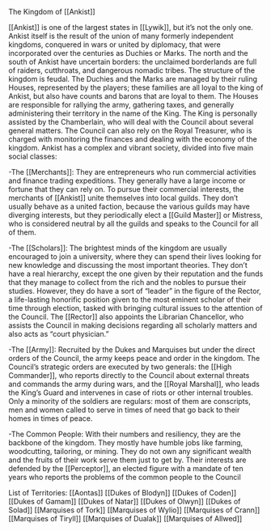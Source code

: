 The Kingdom of [[Ankist]]  

[[Ankist]] is one of the largest states in [[Lywik]], but it’s not the only one. Ankist itself is the result of the union of many formerly independent kingdoms, conquered in wars or united by diplomacy, that were incorporated over the centuries as Duchies or Marks. The north and the south of Ankist have uncertain borders: the unclaimed borderlands are full of raiders, cutthroats, and dangerous nomadic tribes. The structure of the kingdom is feudal. The Duchies and the Marks are managed by their ruling Houses, represented by the players; these families are all loyal to the king of Ankist, but also have counts and barons that are loyal to them. The Houses are responsible for rallying the army, gathering taxes, and generally administering their territory in the name of the King. The King is personally assisted by the Chamberlain, who will deal with the Council about several general matters. The Council can also rely on the Royal Treasurer, who is charged with monitoring the finances and dealing with the economy of the kingdom. Ankist has a complex and vibrant society, divided into five main social classes:  

-The [[Merchants]]: They are entrepreneurs who run commercial activities and finance trading expeditions. They generally have a large income or fortune that they can rely on. To pursue their commercial interests, the merchants of [[Ankist]] unite themselves into local guilds. They don’t usually behave as a united faction, because the various guilds may have diverging interests, but they periodically elect a [[Guild Master]] or Mistress, who is considered neutral by all the guilds and speaks to the Council for all of them.

-The [[Scholars]]: The brightest minds of the kingdom are usually encouraged to join a university, where they can spend their lives looking for new knowledge and discussing the most important theories. They don’t have a real hierarchy, except the one given by their reputation and the funds that they manage to collect from the rich and the nobles to pursue their studies. However, they do have a sort of “leader” in the figure of the Rector, a life-lasting honorific position given to the most eminent scholar of their time through election, tasked with bringing cultural issues to the attention of the Council. The [[Rector]] also appoints the Librarian Chancellor, who assists the Council in making decisions regarding all scholarly matters and also acts as “court physician.”

-The [[Army]]: Recruited by the Dukes and Marquises but under the direct orders of the Council, the army keeps peace and order in the kingdom. The Council’s strategic orders are executed by two generals: the [[High Commander]], who reports directly to the Council about external threats and commands the army during wars, and the [[Royal Marshal]], who leads the King’s Guard and intervenes in case of riots or other internal troubles. Only a minority of the soldiers are regulars: most of them are conscripts, men and women called to serve in times of need that go back to their homes in times of peace.

-The Common People: With their numbers and resiliency, they are the backbone of the kingdom. They mostly have humble jobs like farming, woodcutting, tailoring, or mining. They do not own any significant wealth and the fruits of their work serve them just to get by. Their interests are defended by the [[Perceptor]], an elected figure with a mandate of ten years who reports the problems of the common people to the Council

List of Territories:
[[Aontas]]
[[Dukes of Blodyn]]
[[Dukes of Coden]]
[[Dukes of Gamam]]
[[Dukes of Natar]]
[[Dukes of Olwyn]]
[[Dukes of Solad]]
[[Marquises of Tork]]
[[Marquises of Wylio]]
[[Marquises of Crann]]
[[Marquises of Tiryll]]
[[Marquises of Dualak]]
[[Marquises of Allwed]]